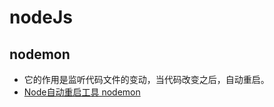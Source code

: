 # nodeJs

## nodemon
- 它的作用是监听代码文件的变动，当代码改变之后，自动重启。
- [Node自动重启工具 nodemon](https://www.jianshu.com/p/3b3b8bf9c4e9)